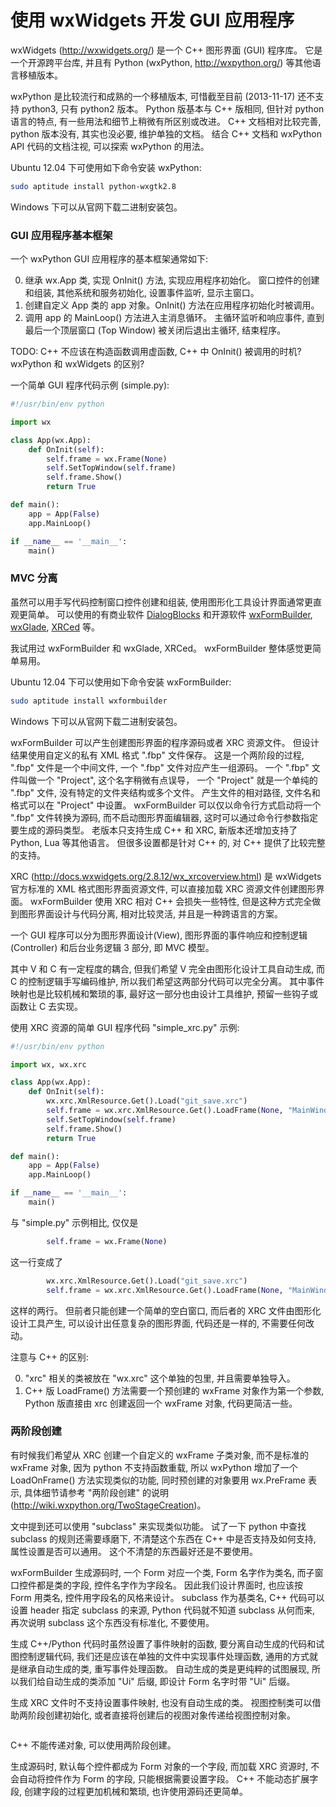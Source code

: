使用 wxWidgets 开发 GUI 应用程序
===

wxWidgets (http://wxwidgets.org/) 是一个 C++ 图形界面 (GUI) 程序库。
它是一个开源跨平台库, 并且有 Python (wxPython, http://wxpython.org/) 等其他语言移植版本。

wxPython 是比较流行和成熟的一个移植版本, 
可惜截至目前 (2013-11-17) 还不支持 python3, 只有 python2 版本。
Python 版基本与 C++ 版相同, 但针对 python 语言的特点, 
有一些用法和细节上稍微有所区别或改进。
C++ 文档相对比较完善, python 版本没有, 其实也没必要, 维护单独的文档。
结合 C++ 文档和 wxPython API 代码的文档注视, 可以探索 wxPython 的用法。

Ubuntu 12.04 下可使用如下命令安装 wxPython:

```bash
sudo aptitude install python-wxgtk2.8
```

Windows 下可以从官网下载二进制安装包。

### GUI 应用程序基本框架

一个 wxPython GUI 应用程序的基本框架通常如下:

0. 继承 wx.App 类, 实现 OnInit() 方法, 实现应用程序初始化。
窗口控件的创建和组装, 其他系统和服务初始化, 设置事件监听, 显示主窗口。
0. 创建自定义 App 类的 app 对象。OnInit() 方法在应用程序初始化时被调用。
0. 调用 app 的 MainLoop() 方法进入主消息循环。
主循环监听和响应事件, 直到最后一个顶层窗口 (Top Window) 被关闭后退出主循环, 结束程序。

TODO: C++ 不应该在构造函数调用虚函数, C++ 中 OnInit() 被调用的时机? wxPython 和 wxWidgets 的区别?

一个简单 GUI 程序代码示例 (simple.py):

```python
#!/usr/bin/env python

import wx

class App(wx.App):
	def OnInit(self):
		self.frame = wx.Frame(None)
		self.SetTopWindow(self.frame)
		self.frame.Show()
		return True

def main():
	app = App(False)
	app.MainLoop()

if __name__ == '__main__':
	main()
```


### MVC 分离

虽然可以用手写代码控制窗口控件创建和组装,
使用图形化工具设计界面通常更直观更简单。
可以使用的有商业软件 [DialogBlocks](http://www.anthemion.co.uk/dialogblocks)
和开源软件 [wxFormBuilder](http://wxformbuilder.org/), 
[wxGlade](http://wxglade.sourceforge.net/),
[XRCed](http://xrced.sf.net/) 等。

我试用过 wxFormBuilder 和 wxGlade, XRCed。
wxFormBuilder 整体感觉更简单易用。

Ubuntu 12.04 下可以使用如下命令安装 wxFormBuilder:

```bash
sudo aptitude install wxformbuilder
```

Windows 下可以从官网下载二进制安装包。

wxFormBuilder 可以产生创建图形界面的程序源码或者 XRC 资源文件。
但设计结果使用自定义的私有 XML 格式 ".fbp" 文件保存。
这是一个两阶段的过程, ".fbp" 文件是一个中间文件, 一个 ".fbp" 文件对应产生一组源码。
一个 ".fbp" 文件叫做一个 "Project", 这个名字稍微有点误导，
一个 "Project" 就是一个单纯的 ".fbp" 文件, 没有特定的文件夹结构或多个文件。
产生文件的相对路径, 文件名和格式可以在 "Project" 中设置。
wxFormBuilder 可以仅以命令行方式启动将一个 ".fbp" 文件转换为源码, 而不启动图形界面编辑器,
这时可以通过命令行参数指定要生成的源码类型。
老版本只支持生成 C++ 和 XRC,
新版本还增加支持了 Python, Lua 等其他语言。
但很多设置都是针对 C++ 的, 对 C++ 提供了比较完整的支持。

XRC (http://docs.wxwidgets.org/2.8.12/wx_xrcoverview.html) 
是 wxWidgets 官方标准的 XML 格式图形界面资源文件,
可以直接加载 XRC 资源文件创建图形界面。
wxFormBuilder 使用 XRC 相对 C++ 会损失一些特性,
但是这种方式完全做到图形界面设计与代码分离, 
相对比较灵活, 并且是一种跨语言的方案。

一个 GUI 程序可以分为图形界面设计(View),
图形界面的事件响应和控制逻辑(Controller)
和后台业务逻辑 3 部分, 
即 MVC 模型。

其中 V 和 C 有一定程度的耦合,
但我们希望 V 完全由图形化设计工具自动生成,
而 C 的控制逻辑手写编码维护,
所以我们希望这两部分代码可以完全分离。
其中事件映射也是比较机械和繁琐的事, 
最好这一部分也由设计工具维护,
预留一些钩子或函数让 C 去实现。

使用 XRC 资源的简单 GUI 程序代码 "simple_xrc.py" 示例:

```python
#!/usr/bin/env python

import wx, wx.xrc

class App(wx.App):
	def OnInit(self):
		wx.xrc.XmlResource.Get().Load("git_save.xrc")
		self.frame = wx.xrc.XmlResource.Get().LoadFrame(None, "MainWindowUi")
		self.SetTopWindow(self.frame)
		self.frame.Show()
		return True

def main():
	app = App(False)
	app.MainLoop()

if __name__ == '__main__':
	main()
```

与 "simple.py" 示例相比,
仅仅是

```python
		self.frame = wx.Frame(None)
```

这一行变成了

```python
		wx.xrc.XmlResource.Get().Load("git_save.xrc")
		self.frame = wx.xrc.XmlResource.Get().LoadFrame(None, "MainWindowUi")
```

这样的两行。
但前者只能创建一个简单的空白窗口,
而后者的 XRC 文件由图形化设计工具产生,
可以设计出任意复杂的图形界面,
代码还是一样的, 不需要任何改动。

注意与 C++ 的区别:

0. "xrc" 相关的类被放在 "wx.xrc" 这个单独的包里, 并且需要单独导入。
0. C++ 版 LoadFrame() 方法需要一个预创建的 wxFrame 对象作为第一个参数,
Python 版直接由 xrc 创建返回一个 wxFrame 对象, 代码更简洁一些。


### 两阶段创建

有时候我们希望从 XRC 创建一个自定义的 wxFrame 子类对象, 而不是标准的 wxFrame 对象,
因为 python 不支持函数重载, 
所以 wxPython 增加了一个 LoadOnFrame() 方法实现类似的功能,
同时预创建的对象要用 wx.PreFrame 表示, 
具体细节请参考 "两阶段创建" 的说明(http://wiki.wxpython.org/TwoStageCreation)。

文中提到还可以使用 "subclass" 来实现类似功能。
试了一下 python 中查找 subclass 的规则还需要琢磨下,
不清楚这个东西在 C++ 中是否支持及如何支持,
属性设置是否可以通用。
这个不清楚的东西最好还是不要使用。

wxFormBuilder 生成源码时,
一个 Form 对应一个类, Form 名字作为类名,
而子窗口控件都是类的字段, 控件名字作为字段名。
因此我们设计界面时, 也应该按 Form 用类名, 控件用字段名的风格来设计。
subclass 作为基类名, C++ 代码可以设置 header 指定 subclass 的来源,
Python 代码就不知道 subclass 从何而来, 
再次说明 subclass 这个东西没有标准化, 不要使用。

生成 C++/Python 代码时虽然设置了事件映射的函数,
要分离自动生成的代码和试图控制逻辑代码,
我们还是应该在单独的文件中实现事件处理函数,
通用的方式就是继承自动生成的类,
重写事件处理函数。
自动生成的类是更纯粹的试图展现,
所以我们给自动生成的类添加 "Ui" 后缀, 
即设计 Form 名字时带 "Ui" 后缀。

生成 XRC 文件时不支持设置事件映射, 也没有自动生成的类。
视图控制类可以借助两阶段创建初始化, 或者直接将创建后的视图对象传递给视图控制对象。

```
```

C++ 不能传递对象, 可以使用两阶段创建。

生成源码时, 默认每个控件都成为 Form 对象的一个字段,
而加载 XRC 资源时, 不会自动将控件作为 Form 的字段, 只能根据需要设置字段。
C++ 不能动态扩展字段, 创建字段的过程更加机械和繁琐, 也许使用源码还更简单。

